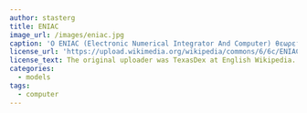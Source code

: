 ```yaml
---
author: stasterg
title: ENIAC
image_url: /images/eniac.jpg
caption: 'Ο ENIAC (Electronic Numerical Integrator And Computer) θεωρείται ο πρώτος ηλεκτρονικός υπολογιστής γενικής χρήσης με δυνατότητα επαναπρογραμματισμού. Κατασκευάστηκε το 1945 στο πανεπιστήμιο της Πενσυλβάνια, ζύγιζε περίπου 30 τόνους, κάλυπτε 167 τετραγωνικά μέτρα και κατανάλωνε 150 kW ηλεκτρικής ενέργειας.'
license_url: 'https://upload.wikimedia.org/wikipedia/commons/6/6c/ENIAC_Penn1.jpg'
license_text: The original uploader was TexasDex at English Wikipedia. [CC BY-SA 3.0 (http://creativecommons.org/licenses/by-sa/3.0/)]
categories:
  - models 
tags:
  - computer
---
```

